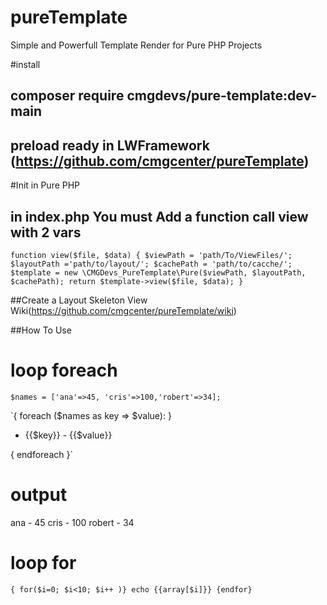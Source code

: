 # pureTemplate
Simple and Powerfull Template Render for Pure PHP Projects

#install
## composer require cmgdevs/pure-template:dev-main
## preload ready in LWFramework (https://github.com/cmgcenter/pureTemplate)

#Init in Pure PHP 
## in index.php You must Add a function call view with 2 vars

`function view($file, $data)
{
	$viewPath = 'path/To/ViewFiles/'; 
	$layoutPath ='path/to/layout/';
	$cachePath = 'path/to/cacche/';
	$template = new \CMGDevs_PureTemplate\Pure($viewPath, $layoutPath, $cachePath);
	return $template->view($file, $data);
}`


##Create a Layout Skeleton
View Wiki(https://github.com/cmgcenter/pureTemplate/wiki)


##How To Use
# loop foreach
`$names = ['ana'=>45, 'cris'=>100,'robert'=>34];`

`{ foreach ($names as key => $value): }
<ul>
	<li>{{$key}} - {{$value}}</li>
</ul>
{ endforeach }`

# output
ana - 45
cris - 100
robert - 34

# loop for
`
{ for($i=0; $i<10; $i++ )}
echo {{array[$i]}}
{endfor}
`
